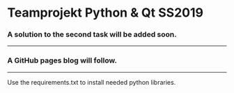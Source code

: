 # Teamprojekt Python & Qt SS2019

### A solution to the second task will be added soon.
***
### A GitHub pages blog will follow.
***
Use the requirements.txt to install needed python libraries.